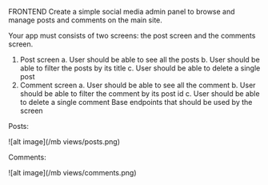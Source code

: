 FRONTEND Create a simple social media admin panel to browse and manage posts and comments on the main site. 

Your app must consists of two screens: 
the post screen and the comments screen. 

1. Post screen 
  a. User should be able to see all the posts 
  b. User should be able to filter the posts by its title c. User should be able to delete a single post 
2. Comment screen 
  a. User should be able to see all the comment 
  b. User should be able to filter the comment by its post id 
  c. User should be able to delete a single comment Base endpoints that should be used by the screen


Posts:

![alt image](/mb views/posts.png)


Comments:

![alt image](/mb views/comments.png)
